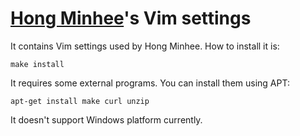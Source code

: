 [Hong Minhee][]'s Vim settings
==============================

It contains Vim settings used by Hong Minhee. How to install it is:

    make install

It requires some external programs.  You can install them using APT:

    apt-get install make curl unzip

It doesn't support Windows platform currently.

[Hong Minhee]: http://dahlia.kr/
